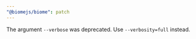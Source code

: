 ```yaml
---
"@biomejs/biome": patch
---
```


The argument `--verbose` was deprecated. Use `--verbosity=full` instead.
